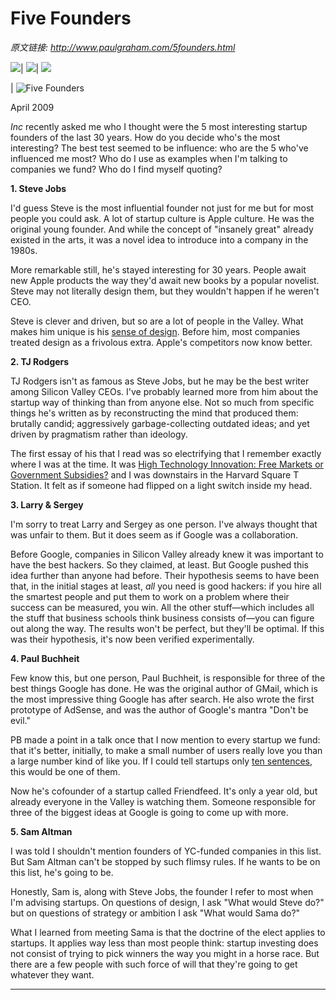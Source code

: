# Five Founders

_原文链接: <http://www.paulgraham.com/5founders.html>_

![](https://s.turbifycdn.com/aah/paulgraham/essays-5.gif)| ![](https://sep.turbifycdn.com/ca/Img/trans_1x1.gif)| [![](https://s.turbifycdn.com/aah/paulgraham/essays-6.gif)](index.html)  
  
| ![Five Founders](https://s.turbifycdn.com/aah/paulgraham/five-founders-2.gif)  
  
April 2009  
  
 _Inc_ recently asked me who I thought were the 5 most interesting startup founders of the last 30 years. How do you decide who's the most interesting? The best test seemed to be influence: who are the 5 who've influenced me most? Who do I use as examples when I'm talking to companies we fund? Who do I find myself quoting?  
  
**1\. Steve Jobs**  
  
I'd guess Steve is the most influential founder not just for me but for most people you could ask. A lot of startup culture is Apple culture. He was the original young founder. And while the concept of "insanely great" already existed in the arts, it was a novel idea to introduce into a company in the 1980s.  
  
More remarkable still, he's stayed interesting for 30 years. People await new Apple products the way they'd await new books by a popular novelist. Steve may not literally design them, but they wouldn't happen if he weren't CEO.  
  
Steve is clever and driven, but so are a lot of people in the Valley. What makes him unique is his [sense of design](taste.html). Before him, most companies treated design as a frivolous extra. Apple's competitors now know better.  
  
**2\. TJ Rodgers**  
  
TJ Rodgers isn't as famous as Steve Jobs, but he may be the best writer among Silicon Valley CEOs. I've probably learned more from him about the startup way of thinking than from anyone else. Not so much from specific things he's written as by reconstructing the mind that produced them: brutally candid; aggressively garbage-collecting outdated ideas; and yet driven by pragmatism rather than ideology.  
  
The first essay of his that I read was so electrifying that I remember exactly where I was at the time. It was [High Technology Innovation: Free Markets or Government Subsidies?](http://www.cypress.com/?rID=34993) and I was downstairs in the Harvard Square T Station. It felt as if someone had flipped on a light switch inside my head.  
  
**3\. Larry & Sergey**  
  
I'm sorry to treat Larry and Sergey as one person. I've always thought that was unfair to them. But it does seem as if Google was a collaboration.  
  
Before Google, companies in Silicon Valley already knew it was important to have the best hackers. So they claimed, at least. But Google pushed this idea further than anyone had before. Their hypothesis seems to have been that, in the initial stages at least, _all_ you need is good hackers: if you hire all the smartest people and put them to work on a problem where their success can be measured, you win. All the other stuff—which includes all the stuff that business schools think business consists of—you can figure out along the way. The results won't be perfect, but they'll be optimal. If this was their hypothesis, it's now been verified experimentally.  
  
**4\. Paul Buchheit**  
  
Few know this, but one person, Paul Buchheit, is responsible for three of the best things Google has done. He was the original author of GMail, which is the most impressive thing Google has after search. He also wrote the first prototype of AdSense, and was the author of Google's mantra "Don't be evil."  
  
PB made a point in a talk once that I now mention to every startup we fund: that it's better, initially, to make a small number of users really love you than a large number kind of like you. If I could tell startups only [ten sentences](13sentences.html), this would be one of them.  
  
Now he's cofounder of a startup called Friendfeed. It's only a year old, but already everyone in the Valley is watching them. Someone responsible for three of the biggest ideas at Google is going to come up with more.  
  
**5\. Sam Altman**  
  
I was told I shouldn't mention founders of YC-funded companies in this list. But Sam Altman can't be stopped by such flimsy rules. If he wants to be on this list, he's going to be.  
  
Honestly, Sam is, along with Steve Jobs, the founder I refer to most when I'm advising startups. On questions of design, I ask "What would Steve do?" but on questions of strategy or ambition I ask "What would Sama do?"  
  
What I learned from meeting Sama is that the doctrine of the elect applies to startups. It applies way less than most people think: startup investing does not consist of trying to pick winners the way you might in a horse race. But there are a few people with such force of will that they're going to get whatever they want.  
  
  
---
